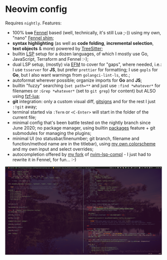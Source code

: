 # Neovim config

Requires `nightly`. Features:

- 100% ~~Lua~~ [Fennel](https://fennel-lang.org) based (well, technically, it's still Lua ;-)) using my own, "nano" [Fennel shim](https://github.com/alexaandru/fennel-nvim);
- **syntax highlighting** (as well as **code folding**, **incremental selection**, **text objects** & more)
  powered by [TreeSitter](https://github.com/nvim-treesitter/nvim-treesitter);
- builtin [LSP](https://neovim.io/doc/user/lsp.html) setup for a dozen languages, of which I mostly use Go,
  JavaScript, Terraform and Fennel :-);
- dual LSP setup, (mostly) via [EFM](https://github.com/mattn/efm-langserver) to cover for "gaps", where needed,
  i.e.: I use `tsserver` for **JS**, but prefer `prettier` for formatting; I use `gopls` for **Go**, but I also
  want warnings from `golangci-lint-ls`, etc.;
- autoformat wherever possible; organize imports for **Go** and **JS**;
- builtin "fuzzy" searching (`set path=**` and just use `:find *whatever*` for filenames or `:Grep *whatever*`
  (set to `git grep`) for content) but ALSO using [fzf-lua](https://github.com/ibhagwan/fzf-lua);
- **git** integration: only a custom visual diff, [gitsigns](https://github.com/lewis6991/gitsigns.nvim)
  and for the rest I just `:!git` away;
- terminal started via `:Term` or `<C-Enter>` will start in the folder of the current file;
- minimal config that's been battle tested on the nightly branch since June 2020;
  no package manager, using builtin [packages](https://neovim.io/doc/user/repeat.html#packages) feature +
  git submodules for managing the plugins;
- minimal UI (no statusbar/linenumber; git branch, filename and function/method name are in the titlebar),
  using [my own colorscheme](https://github.com/alexaandru/froggy) and my own input and select overrides;
- autocompletion offered by [my fork](https://github.com/alexaandru/nvim-lsp-compl-fnl) of
  [nvim-lsp-compl](https://github.com/mfussenegger/nvim-lsp-compl) - I just had to rewrite it in Fennel, for fun... :-)

![Nvim](nvim.png)
